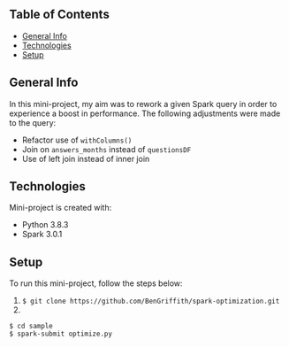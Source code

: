 ## Table of Contents
- [General Info](#general-info)
- [Technologies](#technologies)
- [Setup](#setup)

## General Info
In this mini-project, my aim was to rework a given Spark query in order to experience a boost in performance. The following adjustments were made to the query:

- Refactor use of ```withColumns()```
- Join on ```answers_months``` instead of ```questionsDF```
- Use of left join instead of inner join    

## Technologies
Mini-project is created with: 
* Python 3.8.3
* Spark 3.0.1

## Setup
To run this mini-project, follow the steps below:

1. ```$ git clone https://github.com/BenGriffith/spark-optimization.git```
2. 
```
$ cd sample
$ spark-submit optimize.py